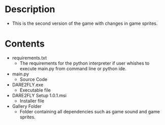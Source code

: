 # Description
- This is the second version of the game with changes in game sprites.
# Contents
- requirements.txt
   - The requirements for the python interpreter if user whishes to execute main.py from command line or python ide.
- main.py
   - Source Code
- DARE2FLY.exe
   - Executable file
- DARE2FLY Setup 1.0.1.msi
   - Installer file
- Gallery Folder
   - Folder containing all dependencies such as game sound and game sprites.
